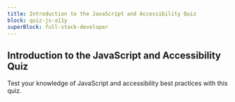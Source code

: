 ```yaml
---
title: Introduction to the JavaScript and Accessibility Quiz
block: quiz-js-a11y
superBlock: full-stack-developer
---
```


## Introduction to the JavaScript and Accessibility Quiz

Test your knowledge of JavaScript and accessibility best practices with this quiz.
